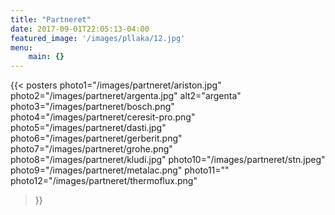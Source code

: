 ```yaml
---
title: "Partneret"
date: 2017-09-01T22:05:13-04:00
featured_image: '/images/pllaka/12.jpg'
menu: 
    main: {}
---
```


{{< posters 
photo1="/images/partneret/ariston.jpg"
photo2="/images/partneret/argenta.jpg" alt2="argenta"
photo3="/images/partneret/bosch.png"
photo4="/images/partneret/ceresit-pro.png"
photo5="/images/partneret/dasti.jpg"
photo6="/images/partneret/gerberit.png"
photo7="/images/partneret/grohe.png"
photo8="/images/partneret/kludi.jpg"
photo10="/images/partneret/stn.jpeg"
photo9="/images/partneret/metalac.png"
photo11=""
photo12="/images/partneret/thermoflux.png"
 >}}